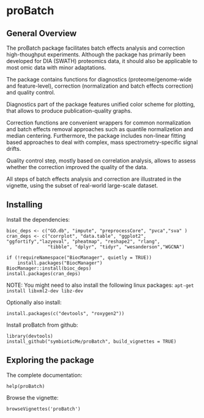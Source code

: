 # proBatch

## General Overview

The proBatch package facilitates batch effects analysis and correction high-thoughput experiments. 
Although the package has primarily been developed for DIA (SWATH) proteomics data, 
it should also be applicable to most omic data with minor adaptations.
    
The package contains functions for diagnostics (proteome/genome-wide and feature-level), 
correction (normalization and batch effects correction) and quality control.

Diagnostics part of the package features unified color scheme for plotting, 
    that allows to produce publication-quality graphs.

Correction functions are convenient wrappers for common normalization and batch 
effects removal approaches such as quantile normalizetion and median centering. 
Furthermore, the package includes non-linear fitting based approaches to deal 
with complex, mass spectrometry-specific signal drifts.

Quality control step, mostly based on correlation analysis, allows to assess whether 
the correction improved the quality of the data.

All steps of batch effects analysis and correction are illustrated in the vignette,
    using the subset of real-world large-scale dataset.

## Installing

Install the dependencies:

```
bioc_deps <- c("GO.db", "impute", "preprocessCore", "pvca","sva" )
cran_deps <- c("corrplot", "data.table", "ggplot2", "ggfortify","lazyeval", "pheatmap", "reshape2", "rlang", 
               "tibble", "dplyr", "tidyr", "wesanderson","WGCNA") 
               
if (!requireNamespace("BiocManager", quietly = TRUE))
    install.packages("BiocManager")
BiocManager::install(bioc_deps) 
install.packages(cran_deps)
```

NOTE: You might need to also install the following linux packages:
`apt-get install libxml2-dev libz-dev`

Optionally also install:

```
install.packages(c("devtools", "roxygen2"))
```


Install proBatch from github:

```
library(devtools)
install_github("symbioticMe/proBatch", build_vignettes = TRUE)
```

## Exploring the package

The complete documentation:
```
help(proBatch)
```

Browse the vignette:
```
browseVignettes('proBatch')
```
